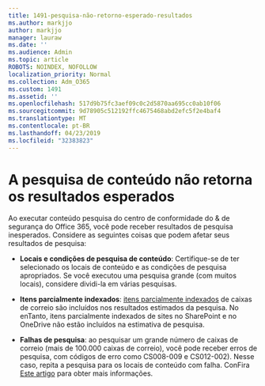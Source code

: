 ```yaml
---
title: 1491-pesquisa-não-retorno-esperado-resultados
ms.author: markjjo
author: markjjo
manager: lauraw
ms.date: ''
ms.audience: Admin
ms.topic: article
ROBOTS: NOINDEX, NOFOLLOW
localization_priority: Normal
ms.collection: Adm_O365
ms.custom: 1491
ms.assetid: ''
ms.openlocfilehash: 517d9b75fc3aef09c0c2d5870aa695cc0ab10f06
ms.sourcegitcommit: 9d78905c512192ffc4675468abd2efc5f2e4baf4
ms.translationtype: MT
ms.contentlocale: pt-BR
ms.lasthandoff: 04/23/2019
ms.locfileid: "32383823"
---
```

# <a name="content-search-not-returning-expected-results"></a>A pesquisa de conteúdo não retorna os resultados esperados

Ao executar conteúdo pesquisa do centro de conformidade do & de segurança do Office 365, você pode receber resultados de pesquisa inesperados. Considere as seguintes coisas que podem afetar seus resultados de pesquisa:

- **Locais e condições de pesquisa de conteúdo**: Certifique-se de ter selecionado os locais de conteúdo e as condições de pesquisa apropriados. Se você executou uma pesquisa grande (com muitos locais), considere dividi-la em várias pesquisas.

- **Itens parcialmente indexados**: [itens parcialmente indexados](https://docs.microsoft.com/office365/securitycompliance/partially-indexed-items-in-content-search) de caixas de correio são incluídos nos resultados estimados da pesquisa. No enTanto, itens parcialmente indexados de sites no SharePoint e no OneDrive não estão incluídos na estimativa de pesquisa.

- **Falhas de pesquisa**: ao pesquisar um grande número de caixas de correio (mais de 100.000 caixas de correio), você pode receber erros de pesquisa, com códigos de erro como CS008-009 e CS012-002). Nesse caso, repita a pesquisa para os locais de conteúdo com falha. ConFira [Este artigo](https://docs.microsoft.com/office365/securitycompliance/retry-failed-content-search) para obter mais informações.
